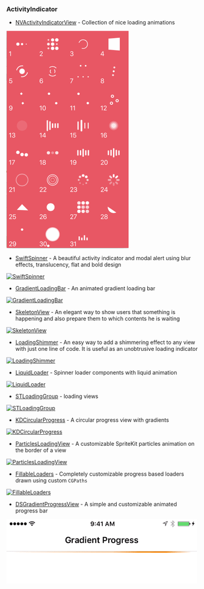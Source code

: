 ### ActivityIndicator

* [NVActivityIndicatorView](https://github.com/ninjaprox/NVActivityIndicatorView) - Collection of nice loading animations

[![NVActivityIndicatorView](https://raw.githubusercontent.com/ninjaprox/NVActivityIndicatorView/master/Demo.gif)](https://github.com/ninjaprox/NVActivityIndicatorView)

* [SwiftSpinner](https://github.com/icanzilb/SwiftSpinner) - A beautiful activity indicator and modal alert using blur effects, translucency, flat and bold design

[![SwiftSpinner](https://raw.githubusercontent.com/icanzilb/SwiftSpinner/master/etc/spinner-preview.gif)](https://github.com/icanzilb/SwiftSpinner)

* [GradientLoadingBar](https://github.com/fxm90/GradientLoadingBar) - An animated gradient loading bar

[![GradientLoadingBar](https://raw.githubusercontent.com/fxm90/GradientLoadingBar/master/Assets/screen.gif)](https://github.com/fxm90/GradientLoadingBar)

* [SkeletonView](https://github.com/Juanpe/SkeletonView) - An elegant way to show users that something is happening and also prepare them to which contents he is waiting

[![SkeletonView](https://raw.githubusercontent.com/Juanpe/SkeletonView/main/Assets/solid.png)](https://github.com/Juanpe/SkeletonView)

* [LoadingShimmer](https://github.com/jogendra/LoadingShimmer) - An easy way to add a shimmering effect to any view with just one line of code. It is useful as an unobtrusive loading indicator

[![LoadingShimmer](https://raw.githubusercontent.com/jogendra/LoadingShimmer/master/Screenshots/demo.gif)](https://github.com/jogendra/LoadingShimmer)

* [LiquidLoader](https://github.com/yoavlt/LiquidLoader) - Spinner loader components with liquid animation

[![LiquidLoader](https://raw.githubusercontent.com/yoavlt/LiquidLoader/master/Demo/grow-circle.gif)](https://github.com/yoavlt/LiquidLoader)

* [STLoadingGroup](https://github.com/saitjr/STLoadingGroup) - loading views

[![STLoadingGroup](https://raw.githubusercontent.com/saitjr/STLoadingGroup/master/resources/loading.gif)](https://github.com/saitjr/STLoadingGroup)

* [KDCircularProgress](https://github.com/kaandedeoglu/KDCircularProgress) - A circular progress view with gradients

[![KDCircularProgress](https://raw.githubusercontent.com/kaandedeoglu/KDCircularProgress/master/Assets/screenshot.gif)](https://github.com/kaandedeoglu/KDCircularProgress)

* [ParticlesLoadingView](https://github.com/BalestraPatrick/ParticlesLoadingView) - A customizable SpriteKit particles animation on the border of a view

[![ParticlesLoadingView](https://camo.githubusercontent.com/f10117be4e3508a0418b3932d68249106cf4e5b4/687474703a2f2f692e67697068792e636f6d2f336f456a48573963777042376c6a51474f632e676966)](https://github.com/BalestraPatrick/ParticlesLoadingView)

* [FillableLoaders](https://github.com/polqf/FillableLoaders) - Completely customizable progress based loaders drawn using custom `CGPaths`

[![FillableLoaders](https://raw.githubusercontent.com/polqf/FillableLoaders/master/Images/waves.gif)](https://github.com/polqf/FillableLoaders)

* [DSGradientProgressView](https://github.com/DholStudio/DSGradientProgressView) - A simple and customizable animated progress bar

[![DSGradientProgressView](https://raw.githubusercontent.com/DholStudio/DSGradientProgressView/master/animation.gif)](https://github.com/DholStudio/DSGradientProgressView)